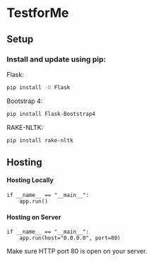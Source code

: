 # TestforMe

## Setup

### Install and update using pip:

Flask:
```bash
pip install -U Flask
```

Bootstrap 4:
```bash
pip install Flask-Bootstrap4
```

RAKE-NLTK:
```bash
pip install rake-nltk
```

## Hosting

#### Hosting Locally
```
if __name__ == "__main__":
    app.run()
```

#### Hosting on Server
```
if __name__ == "__main__":
    app.run(host="0.0.0.0", port=80)
```
Make sure HTTP port 80 is open on your server.